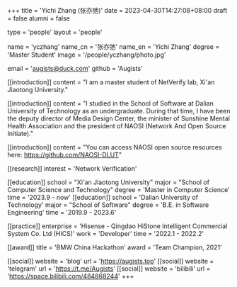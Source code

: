 +++
title = 'Yichi Zhang (张亦弛)'
date = 2023-04-30T14:27:08+08:00
draft = false
alumni = false

type = 'people'
layout = 'people'

name = 'yczhang'
name_cn = '张亦弛'
name_en = 'Yichi Zhang'
degree = 'Master Student'
image = '/people/yczhang/photo.jpg'

email = 'augists@duck.com'
github = 'Augists'

[[introduction]]
    content = "I am a master student of NetVerify lab, Xi'an Jiaotong University."

[[introduction]]
    content = "I studied in the School of Software at Dalian University of Technology as an undergraduate. During that time, I have been the deputy director of Media Design Center, the minister of Sunshine Mental Health Association and the president of NAOSI (Network And Open Source Initiate)."

[[introduction]]
    content = "You can access NAOSI open source resources here: https://github.com/NAOSI-DLUT"

[[research]]
    interest = 'Network Verification'

[[education]]
    school = "Xi'an Jiaotong University"
    major = "School of Computer Science and Technology"
    degree = 'Master in Computer Science'
    time = '2023.9 - now'
[[education]]
    school = 'Dalian University of Technology'
    major = "School of Software"
    degree = 'B.E. in Software Engineering'
    time = '2019.9 - 2023.6'

[[practice]]
    enterprise = 'Hisense - Qingdao HiStone Intelligent Commercial System Co. Ltd (HICS)'
    work = 'Developer'
    time = '2022.1 - 2022.2'

[[award]]
    title = 'BMW China Hackathon'
    award = 'Team Champion, 2021'

[[social]]
    website = 'blog'
    url = 'https://augists.top'
[[social]]
    website = 'telegram'
    url = 'https://t.me/Augists'
[[social]]
    website = 'bilibili'
    url = 'https://space.bilibili.com/484868244'
+++
